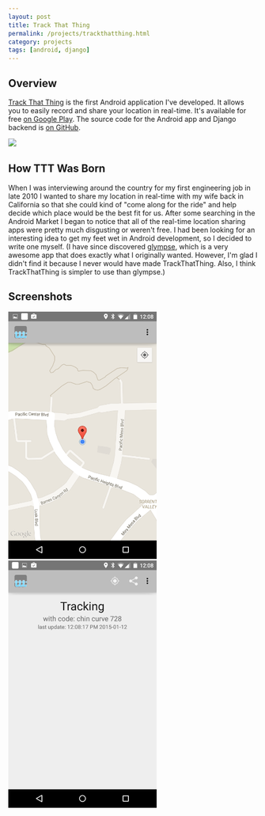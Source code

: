 ```yaml
---
layout: post
title: Track That Thing
permalink: /projects/trackthatthing.html
category: projects
tags: [android, django]
---
```


## Overview

[Track That Thing](http://www.trackthatthing.com/) is the first Android
application I've developed. It allows you to easily record and share your
location in real-time. It's available for free
[on Google Play](https://play.google.com/store/apps/details?id=com.mgalgs.trackthatthing).
The source code for the Android app and Django backend is
[on GitHub](https://github.com/mgalgs/trackthatthing).

<img src="http://i.imgur.com/vOrk1.jpg" width="500" />


## How TTT Was Born

When I was interviewing around the country for my first engineering job in
late 2010 I wanted to share my location in real-time with my wife back in
California so that she could kind of "come along for the ride" and help
decide which place would be the best fit for us. After some searching in
the Android Market I began to notice that all of the real-time location
sharing apps were pretty much disgusting or weren't free. I had been
looking for an interesting idea to get my feet wet in Android development,
so I decided to write one myself. (I have since discovered
[glympse](https://market.android.com/details?id=com.glympse.android.glympse),
which is a very awesome app that does exactly what I originally
wanted. However, I'm glad I didn't find it because I never would have made
TrackThatThing. Also, I think TrackThatThing is simpler to use than
glympse.)

## Screenshots

<img src="/static/ttt-screenshot-map.webp" width="300" />
<img src="/static/ttt-screenshot-tracking.webp" width="300" />
